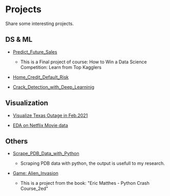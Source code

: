 # Projects
Share some interesting projects.

## DS & ML

- [Predict_Future_Sales](https://github.com/ycheng22/Predict_Future_Sales)
  - This is a Final project of course: How to Win a Data Science Competition: Learn from Top Kagglers

- [Home_Credit_Default_Risk](https://github.com/ycheng22/Home_Credit_Default_Risk)
- [Crack_Detection_with_Deep_Learninig](https://github.com/ycheng22/Crack_detection_with_Deep_Learninig)

## Visualization

- [Visualize Texas Outage in Feb.2021](https://github.com/ycheng22/Visualize_Texas_Outage)



- [EDA on Netflix Movie data](https://github.com/ycheng22/Netflix_viz)

## Others

- [Scrape_PDB_Data_with_Python](https://github.com/ycheng22/Scrape_PDB_data_with_Python)
  
  - Scraping PDB data with python, the output is usefull to my research.

- [Game: Alien_Invasion](https://github.com/ycheng22/Game_Alien_Invasion)

  - This is a project from the book: "Eric Matthes - Python Crash Course_2ed"

